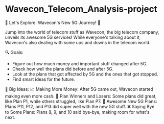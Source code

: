 # Wavecon_Telecom_Analysis-project

🌊 Let's Explore: Wavecon's New 5G Journey! 🚀

Jump into the world of telecom stuff as Wavecon, the big telecom company, unveils its awesome 5G services! While everyone's talking about it, Wavecon's also dealing with some ups and downs in the telecom world.

🔍 Goals:
- Figure out how much money and important stuff changed after 5G.
- Check how well the plans did before and after 5G.
- Look at the plans that got affected by 5G and the ones that got stopped.
- Find smart ideas for the future.

🔑 Big Ideas:
📈 Making More Money: After 5G came out, Wavecon started making even more cash.
🌟 Plan Winners and Losers: Some plans did great, like Plan P1, while others struggled, like Plan P7.
📡 Awesome New 5G Plans: Plans P11, P12, and P13 did super well with the new 5G stuff.
❌ Saying Bye to Some Plans: Plans 8, 9, and 10 said bye-bye, making room for what's next.

